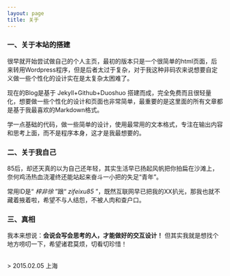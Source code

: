 ```yaml
---
layout: page
title: 关于
---
```


### 一、关于本站的搭建

很早就开始尝试做自己的个人主页，最初的版本只是一个很简单的html页面，后来转用Wordpress程序，但是后者太过于复杂，对于我这种非码农来说想要自定义做一些个性化的设计实在是太复杂太困难了。

现在的Blog是基于 Jekyll+Github+Duoshuo 搭建而成，完全免费而且很轻量化，想要做一些个性化的设计和页面也非常简单，最重要的是这里面的所有文章都是基于我最喜欢的Markdown格式。

学一点基础的代码，做一些简单的设计，使用最常用的文本格式，专注在输出内容和思考上面，而不是程序本身，这才是我最想要的。


### 二、关于我自己

85后，却还天真的以为自己还年轻，其实生活早已扬起风帆把你拍扁在沙滩上，奈何鸡汤热血浇灌终还能站起来奋斗一小把的失足“青年”。

常用ID是“ *梓非徐* ”跟“ *zifeixu85* ”，既然互联网早已把我的XX扒光，那我也就不藏着掖着啦，希望不与人结怨，不被人肉和查户口。

### 三、真相

我本来想说：**会说会写会思考的人，才能做好的交互设计！** 但其实我就是想找个地方唠叨一下，希望诸君莫烦，切看切珍惜！


<br>
> 2015.02.05 上海